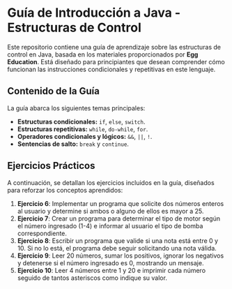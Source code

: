 # Guía de Introducción a Java - Estructuras de Control

Este repositorio contiene una guía de aprendizaje sobre las estructuras de control en Java, basada en los materiales proporcionados por **Egg Education**. Está diseñado para principiantes que desean comprender cómo funcionan las instrucciones condicionales y repetitivas en este lenguaje.

## Contenido de la Guía

La guía abarca los siguientes temas principales:
- **Estructuras condicionales:** `if`, `else`, `switch`.
- **Estructuras repetitivas:** `while`, `do-while`, `for`.
- **Operadores condicionales y lógicos:** `&&`, `||`, `!`.
- **Sentencias de salto:** `break` y `continue`.

## Ejercicios Prácticos

A continuación, se detallan los ejercicios incluidos en la guía, diseñados para reforzar los conceptos aprendidos:

1. **Ejercicio 6**: Implementar un programa que solicite dos números enteros al usuario y determine si ambos o alguno de ellos es mayor a 25.
2. **Ejercicio 7**: Crear un programa para determinar el tipo de motor según el número ingresado (1-4) e informar al usuario el tipo de bomba correspondiente.
3. **Ejercicio 8**: Escribir un programa que valide si una nota está entre 0 y 10. Si no lo está, el programa debe seguir solicitando una nota válida.
4. **Ejercicio 9**: Leer 20 números, sumar los positivos, ignorar los negativos y detenerse si el número ingresado es 0, mostrando un mensaje.
5. **Ejercicio 10**: Leer 4 números entre 1 y 20 e imprimir cada número seguido de tantos asteriscos como indique su valor.

